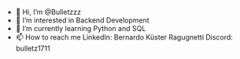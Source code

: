 - 👋 Hi, I’m @Bulletzzz
- 👀 I’m interested in Backend Development
- 🌱 I’m currently learning Python and SQL
- 📫 How to reach me LinkedIn: Bernardo Küster Ragugnetti   Discord: bulletz1711
  

<!---
Bulletzzz/Bulletzzz is a ✨ special ✨ repository because its `README.md` (this file) appears on your GitHub profile.
You can click the Preview link to take a look at your changes.
--->
